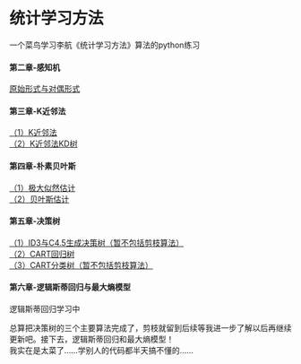 # 统计学习方法
一个菜鸟学习李航《统计学习方法》算法的python练习

#### 第二章-感知机  
[原始形式与对偶形式](https://github.com/dreamrains/Statistical-Learning-Methods/blob/main/perceptron.py)  
#### 第三章-K近邻法
[（1）K近邻法](https://github.com/dreamrains/Statistical-Learning-Methods/blob/main/knn.py)  
[（2）K近邻法KD树](https://github.com/dreamrains/Statistical-Learning-Methods/blob/main/kdtree.py)  
#### 第四章-朴素贝叶斯
[（1）极大似然估计](https://github.com/dreamrains/Statistical-Learning-Methods/blob/main/NaiveBayesMLE.py)  
[（2）贝叶斯估计](https://github.com/dreamrains/Statistical-Learning-Methods/blob/main/NaiveBayesMAP.py)  
#### 第五章-决策树
[（1）ID3与C4.5生成决策树（暂不包括剪枝算法）](https://github.com/dreamrains/Statistical-Learning-Methods/blob/main/decisiontree.py)   
[（2）CART回归树](https://github.com/dreamrains/Statistical-Learning-Methods/blob/main/RegressionCART.py)  
[（3）CART分类树（暂不包括剪枝算法）](https://github.com/dreamrains/Statistical-Learning-Methods/blob/main/ClassificationCART.py)  
#### 第六章-逻辑斯蒂回归与最大熵模型  
逻辑斯蒂回归学习中  
  
总算把决策树的三个主要算法完成了，剪枝就留到后续等我进一步了解以后再继续更新吧。接下去，逻辑斯蒂回归和最大熵模型！  
我实在是太菜了……学别人的代码都半天搞不懂的……
